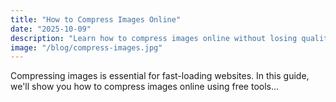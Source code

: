 ```yaml
---
title: "How to Compress Images Online"
date: "2025-10-09"
description: "Learn how to compress images online without losing quality using free tools."
image: "/blog/compress-images.jpg"
---
```


Compressing images is essential for fast-loading websites. In this guide, we'll show you how to compress images online using free tools...
